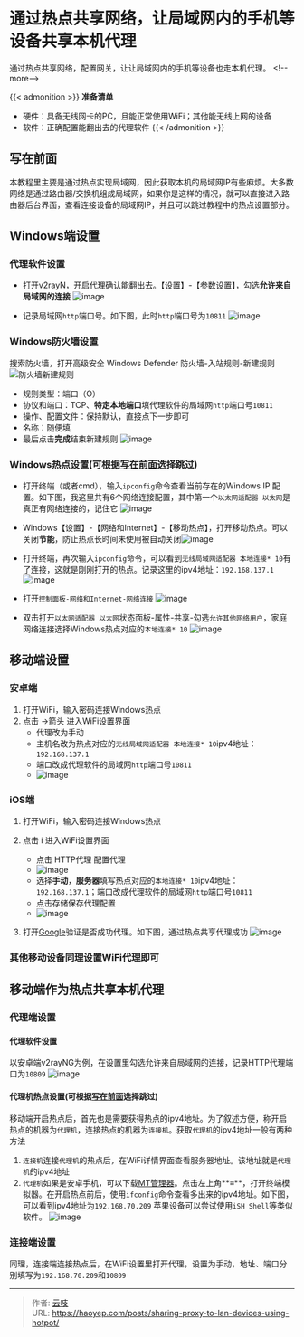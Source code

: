 # 通过热点共享网络，让局域网内的手机等设备共享本机代理

通过热点共享网络，配置网关，让让局域网内的手机等设备也走本机代理。
&lt;!--more--&gt;

{{&lt; admonition &gt;}}
**准备清单**
- 硬件：具备无线网卡的PC，且能正常使用WiFi；其他能无线上网的设备
- 软件：正确配置能翻出去的代理软件
{{&lt; /admonition &gt;}}

## 写在前面
本教程里主要是通过热点实现局域网，因此获取本机的局域网IP有些麻烦。大多数网络是通过路由器/交换机组成局域网，如果你是这样的情况，就可以直接进入路由器后台界面，查看连接设备的局域网IP，并且可以跳过教程中的热点设置部分。

## Windows端设置
### 代理软件设置
- 打开v2rayN，开启代理确认能翻出去。【设置】-【参数设置】，勾选**允许来自局域网的连接**
![image](https://cdn.haoyep.com/gh/leegical/Blog_img/md_img202211051935143.png)

- 记录局域网`http`端口号。如下图，此时`http`端口号为`10811`
![image](https://cdn.haoyep.com/gh/leegical/Blog_img/md_img202211051937142.png)

### Windows防火墙设置
搜索防火墙，打开高级安全 Windows Defender 防火墙-入站规则-新建规则
![防火墙新建规则](https://cdn.haoyep.com/gh/leegical/Blog_img/md_img202211052032704.png)

- 规则类型：端口（O）
- 协议和端口：TCP、**特定本地端口**填代理软件的局域网`http`端口号`10811`
- 操作、配置文件：保持默认，直接点下一步即可
- 名称：随便填
- 最后点击**完成**结束新建规则
![image](https://cdn.haoyep.com/gh/leegical/Blog_img/md_img202211052039738.png)

### Windows热点设置(可根据[写在前面](#写在前面)选择跳过)
- 打开终端（或者cmd），输入`ipconfig`命令查看当前存在的Windows IP 配置。如下图，我这里共有6个网络连接配置，其中第一个`以太网适配器 以太网`是真正有网络连接的，记住它
![image](https://cdn.haoyep.com/gh/leegical/Blog_img/md_img202211051941715.png)

- Windows【设置】-【网络和Internet】-【移动热点】，打开移动热点。可以关闭**节能**，防止热点长时间未使用被自动关闭![image](https://cdn.haoyep.com/gh/leegical/Blog_img/md_img202211052120859.png)


- 打开终端，再次输入`ipconfig`命令，可以看到`无线局域网适配器 本地连接* 10`有了连接，这就是刚刚打开的热点。记录这里的ipv4地址：`192.168.137.1`
![image](https://cdn.haoyep.com/gh/leegical/Blog_img/md_img202211051946412.png)

- 打开`控制面板-网络和Internet-网络连接`
![image](https://cdn.haoyep.com/gh/leegical/Blog_img/md_img202211051950577.png)

- 双击打开`以太网适配器 以太网`状态面板-属性-共享-勾选`允许其他网络用户`，家庭网络连接选择Windows热点对应的`本地连接* 10`
![image](https://cdn.haoyep.com/gh/leegical/Blog_img/md_img202211052036922.png)

## 移动端设置
### 安卓端
1. 打开WiFi，输入密码连接Windows热点
2. 点击 →箭头 进入WiFi设置界面
	- 代理改为手动
	- 主机名改为热点对应的`无线局域网适配器 本地连接* 10`ipv4地址：`192.168.137.1`
	- 端口改成代理软件的局域网`http`端口号`10811`
	- ![image](https://cdn.haoyep.com/gh/leegical/Blog_img/md_img202211052048062.png)

### iOS端
1. 打开WiFi，输入密码连接Windows热点
2. 点击 ℹ️ 进入WiFi设置界面
	- 点击  HTTP代理 配置代理
	- ![image](https://cdn.haoyep.com/gh/leegical/Blog_img/md_img202211052059804.png)
	- 选择**手动**，**服务器**填写热点对应的`本地连接* 10`ipv4地址：`192.168.137.1`；端口改成代理软件的局域网`http`端口号`10811`
	- 点击存储保存代理配置
	- ![image](https://cdn.haoyep.com/gh/leegical/Blog_img/md_img202211052101304.png)

3. 打开[Google](https://www.google.com/)验证是否成功代理。如下图，通过热点共享代理成功
![image](https://cdn.haoyep.com/gh/leegical/Blog_img/md_img202211052104630.png)

### 其他移动设备同理设置WiFi代理即可

## 移动端作为热点共享本机代理
### 代理端设置
#### 代理软件设置
以安卓端v2rayNG为例，在设置里勾选允许来自局域网的连接，记录HTTP代理端口为`10809`
	![image](https://cdn.haoyep.com/gh/leegical/Blog_img/md_img202211052142548.png)

#### 代理机热点设置(可根据[写在前面](#写在前面)选择跳过)
移动端开启热点后，首先也是需要获得热点的ipv4地址。为了叙述方便，称开启热点的机器为`代理机`，连接热点的机器为`连接机`。获取`代理机`的ipv4地址一般有两种方法
1. `连接机`连接`代理机`的热点后，在WiFi详情界面查看服务器地址。该地址就是`代理机`的ipv4地址
2. `代理机`如果是安卓手机，可以下载[MT管理器](https://www.coolapk.com/apk/bin.mt.plus)。点击左上角**≡**，打开终端模拟器。在开启热点前后，使用`ifconfig`命令查看多出来的ipv4地址。如下图，可以看到ipv4地址为`192.168.70.209`
	苹果设备可以尝试使用`iSH Shell`等类似软件。
![image](https://cdn.haoyep.com/gh/leegical/Blog_img/md_img202211052145229.png)

### 连接端设置
同理，连接端连接热点后，在WiFi设置里打开代理，设置为手动，地址、端口分别填写为`192.168.70.209`和`10809`

---

> 作者: [云吱](https://haoyep.com/)  
> URL: https://haoyep.com/posts/sharing-proxy-to-lan-devices-using-hotpot/  

